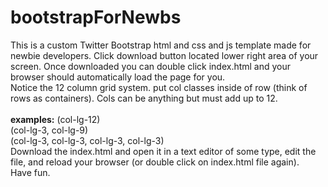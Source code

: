 # bootstrapForNewbs

This is a custom Twitter Bootstrap html and css and js template made for newbie developers.  Click download button located lower right area of your screen.  Once downloaded you can double click index.html and your browser should automatically load the page for you.
<br>
Notice the 12 column grid system.  put col classes inside of row (think of rows as containers).  Cols can be anything but must add up to 12.  
<br>
<strong>examples:</strong>
(col-lg-12) 
<br>
(col-lg-3, col-lg-9)
<br>
(col-lg-3, col-lg-3, col-lg-3, col-lg-3)
<br>
Download the index.html and open it in a text editor of some type, edit the file, and reload your browser (or double click on index.html file again).
<br>
Have fun.